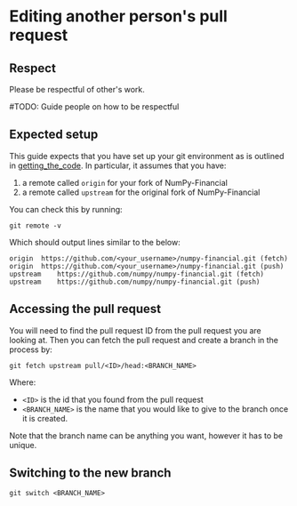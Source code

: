 # Editing another person's pull request

## Respect

Please be respectful of other's work.

#TODO: Guide people on how to be respectful

## Expected setup

This guide expects that you have set up your git environment as is outlined in [getting_the_code](getting_the_code.md). 
In particular, it assumes that you have:

1. a remote called ``origin`` for your fork of NumPy-Financial
2. a remote called ``upstream`` for the original fork of NumPy-Financial

You can check this by running: 

```shell
git remote -v
```

Which should output lines similar to the below:

```
origin	https://github.com/<your_username>/numpy-financial.git (fetch)
origin	https://github.com/<your_username>/numpy-financial.git (push)
upstream	https://github.com/numpy/numpy-financial.git (fetch)
upstream	https://github.com/numpy/numpy-financial.git (push)
```

## Accessing the pull request

You will need to find the pull request ID from the pull request you are looking at. Then you can fetch the pull request and create a branch in the process by:

```shell
git fetch upstream pull/<ID>/head:<BRANCH_NAME>
```

Where:

* ``<ID>`` is the id that you found from the pull request
* ``<BRANCH_NAME>`` is the name that you would like to give to the branch once it is created.

Note that the branch name can be anything you want, however it has to be unique.

## Switching to the new branch

```shell
git switch <BRANCH_NAME>
```
